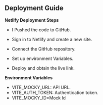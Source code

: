 ## Deployment Guide

**Netlify Deployment Steps**

- I Pushed the code to GitHub.

- Sign in to Netlify and create a new site.

- Connect the GitHub repository.

- Set up environment Variables.

- Deploy and obtain the live link.

**Environment Variables**

- VITE_MOCKY_URL: API URL.
- VITE_AUTH_TOKEN: Authentication token.
- VITE_MOCKY_ID=Mock Id
